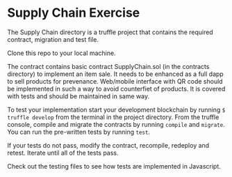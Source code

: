 # Supply Chain Exercise

The Supply Chain directory is a truffle project that contains the required contract, migration and test file. 

Clone this repo to your local machine.

The contract contains basic contract SupplyChain.sol (in the contracts directory) to implement an item sale. It needs to be enhanced as a full dapp to sell products for prevenance. Web/mobile interface with QR code should be implemented in such a way to avoid counterfiet of products.
It is covered with tests and should be maintained in same way.

To test your implementation start your development blockchain by running `$ truffle develop` from the terminal in the project directory. From the truffle console, compile and migrate the contracts by running `compile` and `migrate`. You can run the pre-written tests by running `test`.

If your tests do not pass, modify the contract, recompile, redeploy and retest. Iterate until all of the tests pass.

Check out the testing files to see how tests are implemented in Javascript. 
